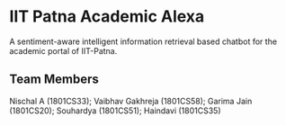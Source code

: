 # IIT Patna Academic Alexa

A sentiment-aware intelligent information retrieval based chatbot for the academic portal of IIT-Patna.

## Team Members

Nischal A (1801CS33); Vaibhav Gakhreja (1801CS58); Garima Jain (1801CS20); Souhardya (1801CS51); Haindavi (1801CS35)
